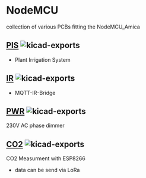 # NodeMCU

collection of various PCBs fitting the NodeMCU_Amica

## [PIS](PIS) ![kicad-exports](https://github.com/nerdyscout/NodeMCU/workflows/kicad-exports/badge.svg?branch=PIS)
- Plant Irrigation System

## [IR](IR) ![kicad-exports](https://github.com/nerdyscout/NodeMCU/workflows/kicad-exports/badge.svg?branch=PIS)
- MQTT-IR-Bridge

## [PWR](PWR) ![kicad-exports](https://github.com/nerdyscout/NodeMCU/workflows/kicad-exports/badge.svg?branch=PWR)
230V AC phase dimmer


## [CO2](CO2) ![kicad-exports](https://github.com/nerdyscout/NodeMCU/workflows/kicad-exports/badge.svg?branch=CO2)
CO2 Measurment with ESP8266
- data can be send via LoRa
